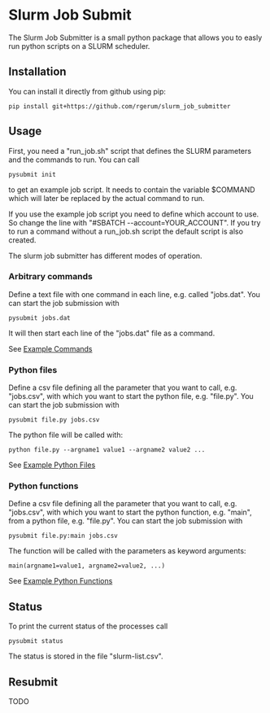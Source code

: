 # Slurm Job Submit

The Slurm Job Submitter is a small python package that allows you to easly run python scripts on a SLURM scheduler.

## Installation
You can install it directly from github using pip:

	pip install git+https://github.com/rgerum/slurm_job_submitter

## Usage
First, you need a "run_job.sh" script that defines the SLURM parameters and the commands to run.
You can call 

    pysubmit init

to get an example job script. It needs to contain the variable $COMMAND which
will later be replaced by the actual command to run.

If you use the example job script you need to define which account to use. So change the line
with "#SBATCH --account=YOUR_ACCOUNT". If you try to run a command without a run_job.sh script the default script is
also created.

The slurm job submitter has different modes of operation.

### Arbitrary commands
Define a text file with one command in each line, e.g. called "jobs.dat". You can start the 
job submission with

    pysubmit jobs.dat

It will then start each line of the "jobs.dat" file as a command.

See [Example Commands](/examples/commands)

### Python files
Define a csv file defining all the parameter that you want to call, e.g. "jobs.csv", 
with which you want to start the python file, e.g. "file.py". You can start the 
job submission with

    pysubmit file.py jobs.csv

The python file will be called with:

    python file.py --argname1 value1 --argname2 value2 ...

See [Example Python Files](/examples/python_files)

### Python functions
Define a csv file defining all the parameter that you want to call, e.g. "jobs.csv", 
with which you want to start the python function, e.g. "main", from a python file, e.g. "file.py". You can start the 
job submission with

    pysubmit file.py:main jobs.csv

The function will be called with the parameters as keyword arguments:

    main(argname1=value1, argname2=value2, ...)

See [Example Python Functions](/examples/python_functions)

## Status
To print the current status of the processes call

    pysubmit status

The status is stored in the file "slurm-list.csv".
## Resubmit
TODO
